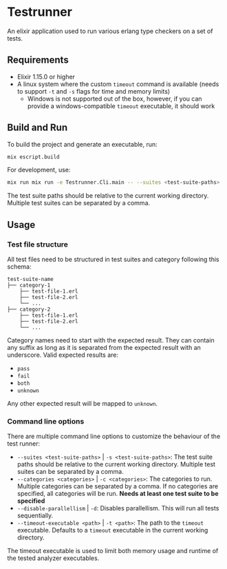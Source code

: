 # Testrunner

An elixir application used to run various erlang type checkers on a set of tests.

## Requirements

- Elixir 1.15.0 or higher
- A linux system where the custom `timeout` command is available (needs to support `-t` and `-s` flags for time and
  memory limits)
    - Windows is not supported out of the box, however, if you can provide a windows-compatible `timeout` executable, it
      should work

## Build and Run

To build the project and generate an executable, run:

```bash
mix escript.build
```

For development, use:

```bash
mix run mix run -e Testrunner.Cli.main -- --suites <test-suite-paths>
```

The test suite paths should be relative to the current working directory. Multiple test suites can be separated by a
comma.

## Usage

### Test file structure

All test files need to be structured in test suites and category following this schema:

```
test-suite-name
├── category-1
    ├── test-file-1.erl
    ├── test-file-2.erl
    └── ...
├── category-2
    ├── test-file-1.erl
    ├── test-file-2.erl
    └── ...
```

Category names need to start with the expected result. They can contain any suffix as long as it is separated from the
expected result with an underscore.
Valid expected results are:

- `pass`
- `fail`
- `both`
- `unknown`

Any other expected result will be mapped to `unknown`.

### Command line options

There are multiple command line options to customize the behaviour of the test runner:

- `--suites <test-suite-paths>` | `-s <test-suite-paths>`: The test suite paths should be relative to the current
  working directory. Multiple test suites can be separated by a comma.
- `--categories <categories>` | `-c <categories>`: The categories to run. Multiple categories can be separated by a
  comma. If no categories are specified, all categories will be run. **Needs at least one test suite to be specified**
- `--disable-parallellism` | `-d`: Disables parallellism. This will run all tests sequentially.
- `--timeout-executable <path>` | `-t <path>`: The path to the `timeout` executable. Defaults to a `timeout` executable
  in the current working directory.

The timeout executable is used to limit both memory usage and runtime of the tested analyzer executables.
